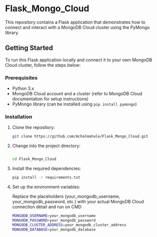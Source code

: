 # Flask_Mongo_Cloud

This repository contains a Flask application that demonstrates how to connect and interact with a MongoDB Cloud cluster using the PyMongo library.

## Getting Started

To run this Flask application locally and connect it to your own MongoDB Cloud cluster, follow the steps below:

### Prerequisites

- Python 3.x
- MongoDB Cloud account and a cluster (refer to MongoDB Cloud documentation for setup instructions)
- PyMongo library (can be installed using `pip install pymongo`)

### Installation

1. Clone the repository:

   ```bash
   git clone https://github.com/Achalmahale/Flask_Mongo_Cloud.git

2. Change into the project directory:

   ```bash

   cd Flask_Mongo_Cloud

3. Install the required dependencies:

   ```bash
   pip install -r requirements.txt

4. Set up the environment variables:

   Replace the placeholders (your_mongodb_username, your_mongodb_password, etc.) with your actual MongoDB Cloud connection detail and run on CMD

   ```bash
   MONGODB_USERNAME=your_mongodb_username
   MONGODB_PASSWORD=your_mongodb_password
   MONGODB_CLUSTER_ADDRESS=your_mongodb_cluster_address
   MONGODB_DATABASE=your_mongodb_database
